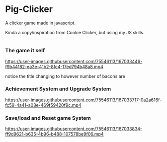 # Pig-Clicker
A clicker game made in javascript.

Kinda a copy/inspiration from Cookie Clicker, but using my JS skills.

#

### The game it self

https://user-images.githubusercontent.com/75546113/167033446-f9b44182-ea3e-41b2-8fc4-17ed794b48a8.mp4

notice the title changing to however number of bacons are

### Achievement System and Upgrade System

https://user-images.githubusercontent.com/75546113/167033717-0a2a616f-fc59-4a41-a08e-469f59420f9c.mp4

### Save/load and Reset game System

https://user-images.githubusercontent.com/75546113/167033834-ff9d9621-b635-4b96-b488-107578be9f06.mp4
